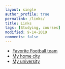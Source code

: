 ```yaml
---
layout: single
author_profile: true
permalink: /links/
title: Links
tags: [Studying, courses]
modified: 9-14-2019
comments: false
---
```



* [Favorite Football team](http://realmadrid.com)
* [My home city](https://en.wikipedia.org/wiki/Tehran)
* [My university](http://iust.ac.ir)

